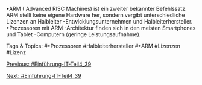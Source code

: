•ARM ( Advanced RISC Machines) ist ein zweiter bekannter Befehlssatz. ARM stellt keine eigene 
Hardware her, sondern vergibt unterschiedliche Lizenzen an Halbleiter -Entwicklungsunternehmen 
und Halbleiterhersteller. 
•Prozessoren mit ARM -Architektur finden sich in den meisten Smartphones und Tablet -Computern 
(geringe Leistungsaufnahme).

   Tags & Topics:
   #•Prozessoren
   #Halbleiterhersteller
   #•ARM
   #Lizenzen
   #Lizenz

[Previous: #Einführung-IT-Teil4_39](Einführung-IT-Teil4_39.md)

[Next: #Einführung-IT-Teil4_39](Einführung-IT-Teil4_39.md)